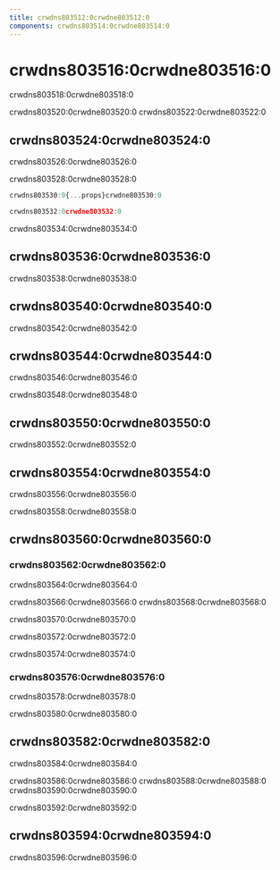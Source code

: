 ```yaml
---
title: crwdns803512:0crwdne803512:0
components: crwdns803514:0crwdne803514:0
---
```

# crwdns803516:0crwdne803516:0

<p class="description">crwdns803518:0crwdne803518:0</p>

crwdns803520:0crwdne803520:0 crwdns803522:0crwdne803522:0

## crwdns803524:0crwdne803524:0

crwdns803526:0crwdne803526:0

crwdns803528:0crwdne803528:0

```jsx
crwdns803530:0{...props}crwdne803530:0

crwdns803532:0crwdne803532:0
```

crwdns803534:0crwdne803534:0

## crwdns803536:0crwdne803536:0

crwdns803538:0crwdne803538:0

## crwdns803540:0crwdne803540:0

crwdns803542:0crwdne803542:0

## crwdns803544:0crwdne803544:0

crwdns803546:0crwdne803546:0

crwdns803548:0crwdne803548:0

## crwdns803550:0crwdne803550:0

crwdns803552:0crwdne803552:0

## crwdns803554:0crwdne803554:0

crwdns803556:0crwdne803556:0

crwdns803558:0crwdne803558:0

## crwdns803560:0crwdne803560:0

### crwdns803562:0crwdne803562:0

crwdns803564:0crwdne803564:0

crwdns803566:0crwdne803566:0 crwdns803568:0crwdne803568:0

crwdns803570:0crwdne803570:0

crwdns803572:0crwdne803572:0

crwdns803574:0crwdne803574:0

### crwdns803576:0crwdne803576:0

crwdns803578:0crwdne803578:0

crwdns803580:0crwdne803580:0

## crwdns803582:0crwdne803582:0

crwdns803584:0crwdne803584:0

crwdns803586:0crwdne803586:0 crwdns803588:0crwdne803588:0 crwdns803590:0crwdne803590:0

crwdns803592:0crwdne803592:0

## crwdns803594:0crwdne803594:0

crwdns803596:0crwdne803596:0